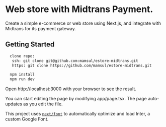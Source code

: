 # Web store with Midtrans Payment.

Create a simple e-commerce or web store using Next.js, and integrate with Midtrans for its payment gateway.

## Getting Started

```bash
  clone repo:
   ssh: git clone git@github.com:mamsul/estore-midtrans.git
   https: git clone https://github.com/mamsul/estore-midtrans.git

  npm install
  npm run dev

```

Open http://localhost:3000 with your browser to see the result.

You can start editing the page by modifying app/page.tsx. The page auto-updates as you edit the file.

This project uses [`next/font`](https://nextjs.org/docs/basic-features/font-optimization) to automatically optimize and load Inter, a custom Google Font.

